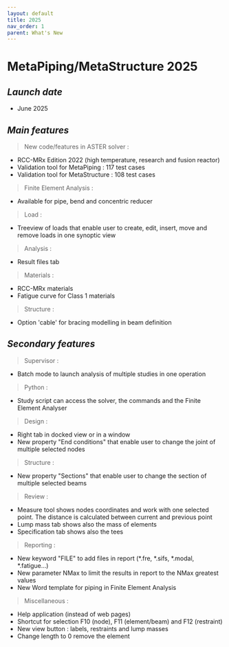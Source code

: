 ```yaml
---
layout: default
title: 2025
nav_order: 1
parent: What's New
---
```


# MetaPiping/MetaStructure 2025

## *Launch date*

* June 2025

## *Main features*

>New code/features in ASTER solver :

* RCC-MRx Edition 2022 (high temperature, research and fusion reactor)
* Validation tool for MetaPiping : 117 test cases
* Validation tool for MetaStructure : 108 test cases

>Finite Element Analysis :

* Available for pipe, bend and concentric reducer

>Load :

* Treeview of loads that enable user to create, edit, insert, move and remove loads in one synoptic view

>Analysis :

* Result files tab

>Materials :

* RCC-MRx materials
* Fatigue curve for Class 1 materials

>Structure :

* Option 'cable' for bracing modelling in beam definition

## *Secondary features*

>Supervisor :

* Batch mode to launch analysis of multiple studies in one operation

>Python :

* Study script can access the solver, the commands and the Finite Element Analyser

>Design :

* Right tab in docked view or in a window
* New property "End conditions" that enable user to change the joint of multiple selected nodes

>Structure :

* New property "Sections" that enable user to change the section of multiple selected beams

>Review :

* Measure tool shows nodes coordinates and work with one selected point. The distance is calculated between current and previous point
* Lump mass tab shows also the mass of elements
* Specification tab shows also the tees

>Reporting :

* New keyword "FILE" to add files in report (*.fre, *.sifs, *.modal, *.fatigue...)
* New parameter NMax to limit the results in report to the NMax greatest values
* New Word template for piping in Finite Element Analysis

>Miscellaneous :

* Help application (instead of web pages)
* Shortcut for selection F10 (node), F11 (element/beam) and F12 (restraint)
* New view button : labels, restraints and lump masses
* Change length to 0 remove the element


